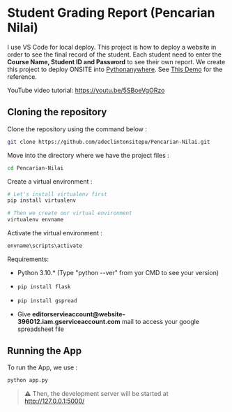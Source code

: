 # Student Grading Report (Pencarian Nilai)
<p>I use VS Code for local deploy. This project is how to deploy a website in order to see the final record of the student. Each student need to enter the <b>Course Name, Student ID and Password</b> to see their own report. We create this project to deploy ONSITE into <a href="https://pythonanywhere.com" target="_blank">Pythonanywhere</a>. See <a href="https://adeclintonsitepu.pythonanywhere.com" target="_blank">This Demo</a> for the reference.</p>
<p>
  YouTube video tutorial: <a href="https://youtu.be/5SBoeVgORzo" target="_blank">https://youtu.be/5SBoeVgORzo</a>
</p>

<h2>Cloning the repository</h2>

Clone the repository using the command below :
```bash
git clone https://github.com/adeclintonsitepu/Pencarian-Nilai.git

```

Move into the directory where we have the project files : 
```bash
cd Pencarian-Nilai

```

Create a virtual environment :
```bash
# Let's install virtualenv first
pip install virtualenv

# Then we create our virtual environment
virtualenv envname

```

Activate the virtual environment :
```bash
envname\scripts\activate

```

<div>
Requirements: <br />
<ul>
  <li><bold></b>Python 3.10.*</bold></b> (Type "python --ver" from yor CMD to see your version)</li>
  <li>

```bash
pip install flask

```
    
  </li>
  <li>
    
```bash
pip install gspread

```
    
  </li>
  <li>Give <b>editorservieaccount@website-396012.iam.gserviceaccount.com</b> mail to access your google spreadsheet file</li>
</ul>
</div>

<h2>Running the App</h2>

To run the App, we use :
```bash
python app.py

```

> ⚠ Then, the development server will be started at http://127.0.0.1:5000/
